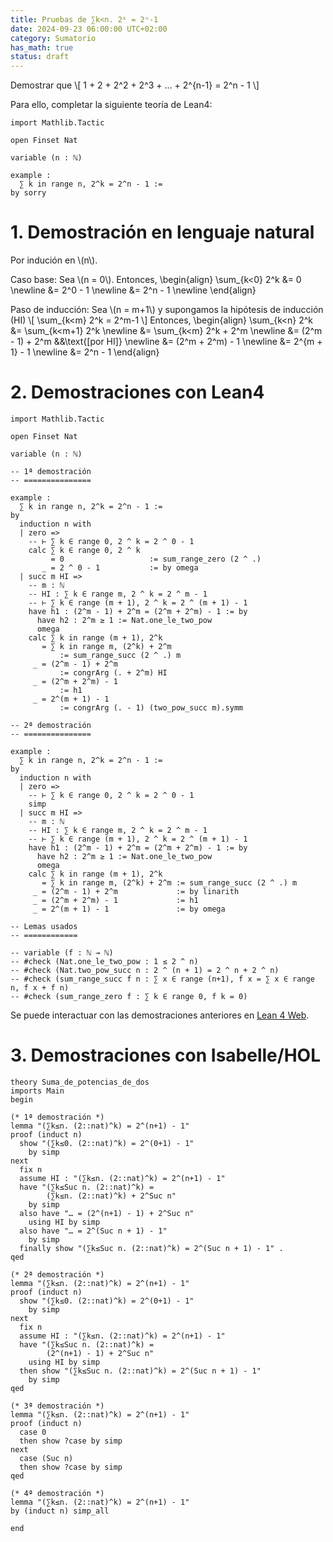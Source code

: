 ```yaml
---
title: Pruebas de ∑k<n. 2ᵏ = 2ⁿ-1
date: 2024-09-23 06:00:00 UTC+02:00
category: Sumatorio
has_math: true
status: draft
---
```


Demostrar que
\\[ 1 + 2 + 2^2 + 2^3 + ... + 2^{n-1} = 2^n - 1 \\]

Para ello, completar la siguiente teoría de Lean4:

~~~lean
import Mathlib.Tactic

open Finset Nat

variable (n : ℕ)

example :
  ∑ k in range n, 2^k = 2^n - 1 :=
by sorry
~~~
<!-- TEASER_END -->

# 1. Demostración en lenguaje natural

Por indución en \\(n\\).

Caso base: Sea \\(n = 0\\). Entonces,
\\begin{align}
   \\sum_{k<0} 2^k &= 0        \\newline
                  &= 2^0 - 1  \\newline
                  &= 2^n - 1  \\newline
\\end{align}

Paso de inducción: Sea \\(n = m+1\\) y supongamos la hipótesis de inducción (HI)
\\[ \\sum_{k<m} 2^k = 2^m-1 \\]
Entonces,
\\begin{align}
   \\sum_{k<n} 2^k &= \\sum_{k<m+1} 2^k      \\newline
                  &= \\sum_{k<m} 2^k + 2^m  \\newline
                  &= (2^m - 1) + 2^m       &&\\text{[por HI]} \\newline
                  &= (2^m + 2^m) - 1       \\newline
                  &= 2^{m + 1} - 1         \\newline
                  &= 2^n - 1
\\end{align}

# 2. Demostraciones con Lean4

~~~lean
import Mathlib.Tactic

open Finset Nat

variable (n : ℕ)

-- 1ª demostración
-- ===============

example :
  ∑ k in range n, 2^k = 2^n - 1 :=
by
  induction n with
  | zero =>
    -- ⊢ ∑ k ∈ range 0, 2 ^ k = 2 ^ 0 - 1
    calc ∑ k ∈ range 0, 2 ^ k
         = 0                   := sum_range_zero (2 ^ .)
       _ = 2 ^ 0 - 1           := by omega
  | succ m HI =>
    -- m : ℕ
    -- HI : ∑ k ∈ range m, 2 ^ k = 2 ^ m - 1
    -- ⊢ ∑ k ∈ range (m + 1), 2 ^ k = 2 ^ (m + 1) - 1
    have h1 : (2^m - 1) + 2^m = (2^m + 2^m) - 1 := by
      have h2 : 2^m ≥ 1 := Nat.one_le_two_pow
      omega
    calc ∑ k in range (m + 1), 2^k
       = ∑ k in range m, (2^k) + 2^m
           := sum_range_succ (2 ^ .) m
     _ = (2^m - 1) + 2^m
           := congrArg (. + 2^m) HI
     _ = (2^m + 2^m) - 1
           := h1
     _ = 2^(m + 1) - 1
           := congrArg (. - 1) (two_pow_succ m).symm

-- 2ª demostración
-- ===============

example :
  ∑ k in range n, 2^k = 2^n - 1 :=
by
  induction n with
  | zero =>
    -- ⊢ ∑ k ∈ range 0, 2 ^ k = 2 ^ 0 - 1
    simp
  | succ m HI =>
    -- m : ℕ
    -- HI : ∑ k ∈ range m, 2 ^ k = 2 ^ m - 1
    -- ⊢ ∑ k ∈ range (m + 1), 2 ^ k = 2 ^ (m + 1) - 1
    have h1 : (2^m - 1) + 2^m = (2^m + 2^m) - 1 := by
      have h2 : 2^m ≥ 1 := Nat.one_le_two_pow
      omega
    calc ∑ k in range (m + 1), 2^k
       = ∑ k in range m, (2^k) + 2^m := sum_range_succ (2 ^ .) m
     _ = (2^m - 1) + 2^m             := by linarith
     _ = (2^m + 2^m) - 1             := h1
     _ = 2^(m + 1) - 1               := by omega

-- Lemas usados
-- ============

-- variable (f : ℕ → ℕ)
-- #check (Nat.one_le_two_pow : 1 ≤ 2 ^ n)
-- #check (Nat.two_pow_succ n : 2 ^ (n + 1) = 2 ^ n + 2 ^ n)
-- #check (sum_range_succ f n : ∑ x ∈ range (n+1), f x = ∑ x ∈ range n, f x + f n)
-- #check (sum_range_zero f : ∑ k ∈ range 0, f k = 0)
~~~

Se puede interactuar con las demostraciones anteriores en [Lean 4 Web](https://live.lean-lang.org/#url=https://raw.githubusercontent.com/jaalonso/Calculemus2_es/main/src/Suma_de_potencias_de_dos.lean).

# 3. Demostraciones con Isabelle/HOL

~~~isabelle
theory Suma_de_potencias_de_dos
imports Main
begin

(* 1ª demostración *)
lemma "(∑k≤n. (2::nat)^k) = 2^(n+1) - 1"
proof (induct n)
  show "(∑k≤0. (2::nat)^k) = 2^(0+1) - 1"
    by simp
next
  fix n
  assume HI : "(∑k≤n. (2::nat)^k) = 2^(n+1) - 1"
  have "(∑k≤Suc n. (2::nat)^k) =
        (∑k≤n. (2::nat)^k) + 2^Suc n"
    by simp
  also have "… = (2^(n+1) - 1) + 2^Suc n"
    using HI by simp
  also have "… = 2^(Suc n + 1) - 1"
    by simp
  finally show "(∑k≤Suc n. (2::nat)^k) = 2^(Suc n + 1) - 1" .
qed

(* 2ª demostración *)
lemma "(∑k≤n. (2::nat)^k) = 2^(n+1) - 1"
proof (induct n)
  show "(∑k≤0. (2::nat)^k) = 2^(0+1) - 1"
    by simp
next
  fix n
  assume HI : "(∑k≤n. (2::nat)^k) = 2^(n+1) - 1"
  have "(∑k≤Suc n. (2::nat)^k) =
        (2^(n+1) - 1) + 2^Suc n"
    using HI by simp
  then show "(∑k≤Suc n. (2::nat)^k) = 2^(Suc n + 1) - 1"
    by simp
qed

(* 3ª demostración *)
lemma "(∑k≤n. (2::nat)^k) = 2^(n+1) - 1"
proof (induct n)
  case 0
  then show ?case by simp
next
  case (Suc n)
  then show ?case by simp
qed

(* 4ª demostración *)
lemma "(∑k≤n. (2::nat)^k) = 2^(n+1) - 1"
by (induct n) simp_all

end
~~~
